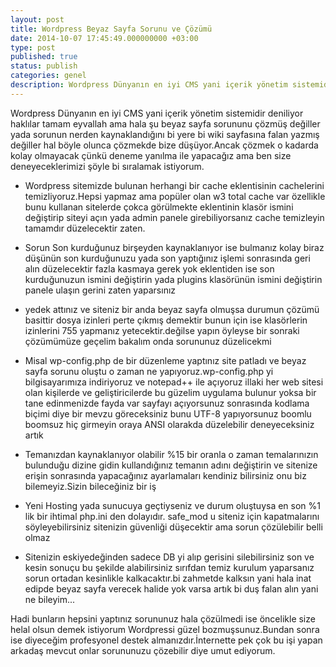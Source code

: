 ```yaml
---
layout: post
title: Wordpress Beyaz Sayfa Sorunu ve Çözümü
date: 2014-10-07 17:45:49.000000000 +03:00
type: post
published: true
status: publish
categories: genel
description: Wordpress Dünyanın en iyi CMS yani içerik yönetim sistemidir deniliyor haklılar tamam eyvallah ama hala şu beyaz sayfa sorununu çözmüş değiller
---
```

Wordpress Dünyanın en iyi CMS yani içerik yönetim sistemidir deniliyor haklılar tamam eyvallah ama hala şu beyaz sayfa sorununu çözmüş değiller yada sorunun nerden kaynaklandığını bi yere bi wiki sayfasına falan yazmış değiller hal böyle olunca çözmekde bize düşüyor.Ancak çözmek o kadarda kolay olmayacak çünkü deneme yanılma ile yapacağız ama ben size deneyeceklerimizi şöyle bi sıralamak istiyorum.

- Wordpress sitemizde bulunan herhangi bir cache eklentisinin cachelerini temizliyoruz.Hepsi yapmaz ama popüler olan w3 total cache var özellikle bunu kullanan sitelerde çokca görülmekte eklentinin klasör ismini değiştirip siteyi açın yada admin panele girebiliyorsanız cache temizleyin tamamdır düzelecektir zaten.

- Sorun Son kurduğunuz birşeyden kaynaklanıyor ise bulmanız kolay biraz düşünün son kurduğunuzu yada son yaptığınız işlemi sonrasında geri alın düzelecektir fazla kasmaya gerek yok eklentiden ise son kurduğunuzun ismini değiştirin yada plugins klasörünün ismini değiştirin panele ulaşın gerini zaten yaparsınız

- yedek attınız ve siteniz bir anda beyaz sayfa olmuşsa durumun çözümü basittir dosya izinleri perte çıkmış demektir bunun için ise klasörlerin izinlerini 755 yapmanız yetecektir.değilse yapın öyleyse bir sonraki çözümümüze geçelim bakalım onda sorununuz düzelicekmi

- Misal wp-config.php de bir düzenleme yaptınız site patladı ve beyaz sayfa sorunu oluştu o zaman ne yapıyoruz.wp-config.php yi bilgisayarımıza indiriyoruz ve notepad++ ile açıyoruz illaki her web sitesi olan kişilerde ve geliştiricilerde bu güzelim uygulama bulunur yoksa bir tane edinmenizde fayda var sayfayı açıyorsunuz sonrasında kodlama biçimi diye bir mevzu göreceksiniz bunu UTF-8 yapıyorsunuz boomlu boomsuz hiç girmeyin oraya ANSI olarakda düzelebilir deneyeceksiniz artık

- Temanızdan kaynaklanıyor olabilir %15 bir oranla o zaman temalarınızın bulunduğu dizine gidin kullandığınız temanın adını değiştirin ve sitenize erişin sonrasında yapacağınız ayarlamaları kendiniz bilirsiniz onu biz bilemeyiz.Sizin bileceğiniz bir iş

- Yeni Hosting yada sunucuya geçtiyseniz ve durum oluştuysa en son %1 lik bir ihtimal php.ini den dolayıdır. safe\_mod u siteniz için kapatmalarını söyleyebilirsiniz sitenizin güvenliği düşecektir ama sorun çözülebilir belli olmaz

- Sitenizin eskiyedeğinden sadece DB yi alıp gerisini silebilirsiniz son ve kesin sonuçu bu şekilde alabilirsiniz sırıfdan temiz kurulum yaparsanız sorun ortadan kesinlikle kalkacaktır.bi zahmetde kalksın yani hala inat edipde beyaz sayfa verecek halide yok varsa artık bi duş falan alın yani ne bileyim...

Hadi bunların hepsini yaptınız sorununuz hala çözülmedi ise öncelikle size helal olsun demek istiyorum Wordpressi güzel bozmuşsunuz.Bundan sonra ise diyeceğim profesyonel destek almanızdır.İnternette pek çok bu işi yapan arkadaş mevcut onlar sorununuzu çözebilir diye umut ediyorum.

